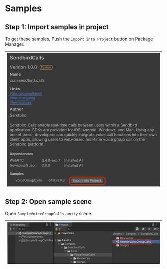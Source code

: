 # Samples

## Step 1: Import samples in project
To get these samples, Push the `Import into Project` button on Package Manager.

| ![img.png](Images/import_sample.png) |
|--------------------------------------|

## Step 2: Open sample scene
Open `SampleVoiceGroupCalls.unity` scene.

| ![img.png](Images/open_sample_scene.png) |
|------------------------------------------|
